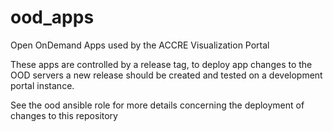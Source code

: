 # ood_apps

Open OnDemand Apps used by the ACCRE Visualization Portal

These apps are controlled by a release tag, to deploy app
changes to the OOD servers a new release should be created
and tested on a development portal instance.

See the ood ansible role for more details concerning the
deployment of changes to this repository
